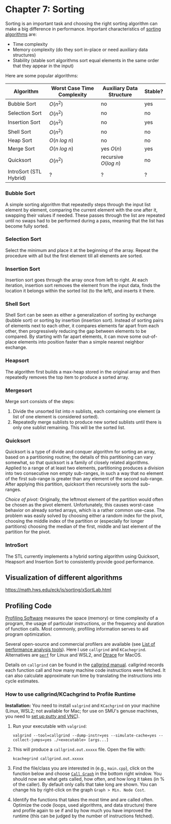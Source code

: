 # Chapter 7: Sorting

Sorting is an important task and choosing the right sorting algorithm can make a big difference
in performance. 
Important characteristics of [sorting algorithms](https://en.wikipedia.org/wiki/Sorting_algorithm)
are:

* Time complexity
* Memory complexity (do they sort in-place or need auxiliary data structures)
* Stability (stable sort algorithms sort equal elements in the same order that they appear in the input)


Here are some popular algorithms:


| Algorithm      | Worst Case Time Complexity | Auxiliary Data Structure | Stable? | 
| -------------- | -------------------------- | ---------------- | ------- |
| Bubble Sort    |  $O(n^2)$                  | no      | yes     |
| Selection Sort |  $O(n^2)$                  | no      | no      |
| Insertion Sort |  $O(n^2)$                  | no      | yes     |
| Shell Sort     |  $O(n^2)$                  | no      | no      |
| Heap Sort      |  $O(n\ log\ n)$            | no      | no      |
| Merge Sort     |  $O(n\ log\ n)$            | yes $O(n)$     | yes     |
| Quicksort      |  $O(n^2)$                  | recursive $O(log\ n)$   |    no     |
| IntroSort (STL Hybrid) |  ?                 |      ?        |    ?     |



### Bubble Sort
A simple sorting algorithm that repeatedly steps through the input list element by element, comparing the current element with the one after it, swapping their values if needed. These passes through the list are repeated until no swaps had to be performed during a pass, meaning that the list has become fully sorted. 

### Selection Sort
Select the minimum and place it at the beginning of the array. Repeat the procedure with all but the first element till all
elements are sorted.

### Insertion Sort
Insertion sort goes through the array once from left to right.
At each iteration, insertion sort removes the element from the input data, finds the location it belongs within the sorted list (to the left), and inserts it there.

### Shell Sort
Shell Sort can be seen as either a generalization of sorting by exchange (bubble sort) or sorting by insertion (insertion sort). Instead of sorting pairs of elements next to each other, it compares elements far apart from each other, then progressively reducing the gap between elements to be compared. By starting with far apart elements, it can move some out-of-place elements into position faster than a simple nearest neighbor exchange.

### Heapsort
The algorithm first builds a max-heap stored in the original array and then repeatedly removes the top item to produce a sorted array.

### Mergesort
Merge sort consists of the steps:

1. Divide the unsorted list into $n$ sublists, each containing one element (a list of one element is considered sorted).
2. Repeatedly merge sublists to produce new sorted sublists until there is only one sublist remaining. This will be the sorted list.

### Quicksort
Quicksort is a type of divide and conquer algorithm for sorting an array, based on a partitioning routine; the details of this partitioning can vary somewhat, so that quicksort is a family of closely related algorithms. Applied to a range of at least two elements, partitioning produces a division into two consecutive non empty sub-ranges, in such a way that no element of the first sub-range is greater than any element of the second sub-range. After applying this partition, quicksort then recursively sorts the sub-ranges.

_Choice of pivot:_ Originally, the leftmost element of the partition would often be chosen as the pivot element. Unfortunately, this causes worst-case behavior on already sorted arrays, which is a rather common use-case. The problem was easily solved by choosing either a random index for the pivot, choosing the middle index of the partition or (especially for longer partitions) choosing the median of the first, middle and last element of the partition for the pivot.

### IntroSort
The STL currently implements a hybrid sorting algorithm using Quicksort, Heapsort and Insertion Sort to consistently 
provide good performance.

## Visualization of different algorithms

https://math.hws.edu/eck/js/sorting/xSortLab.html

## Profiling Code

[Profiling Software](https://en.wikipedia.org/wiki/Profiling_(computer_programming)) measures the space (memory) or time complexity of a program, the usage of particular instructions, or the frequency and duration of function calls. Most commonly, profiling information serves to aid program optimization.

Several open-source and commercial profilers are available (see [List of performance analysis tools](https://en.wikipedia.org/wiki/List_of_performance_analysis_tools)). Here I use 
`callgrind` and `KCachegrind`. Alternatives are [`perf`](https://perf.wiki.kernel.org/) for Linux and WSL2, and  [Dtrace](http://dtrace.org/blogs/about/) for MacOS.

Details on `callgrind` can be found in the [callgrind manual](https://developer.mantidproject.org/ProfilingWithValgrind.html). callgrind records each function call and how many machine code instructions were fetched. It can also calculate approximate run time by translating the instructions into cycle estimates.

### How to use callgrind/KCachgrind to Profile Runtime

**Installation:** You need to install `valgrind` and `KCachgrind` on your machine (Linux, WSL2; not available for Mac; for use on SMU's genuse machines, you need to [set up putty and VNC](https://www.smu.edu/OIT/Services/genuse)).

1. Run your executable with `valgrind`:
   ```
   valgrind --tool=callgrind --dump-instr=yes --simulate-cache=yes --collect-jumps=yes ./<executable> [args...]
   ```

2. This will produce a `callgrind.out.xxxxx` file. Open the file with:
   ```
   kcachegrind callgrind.out.xxxxx
   ```

3. Find the file/class you are interested in (e.g., `main.cpp`), click on the function below and choose [`Call Graph`](https://en.wikipedia.org/wiki/Call_graph) in the bottom right window. You should now see what gets called, how often, and how long it takes (in % of the caller). By default only calls that take long are shown. You can change his by right-click on the graph `Graph > Min. Node Cost`. 
4. Identify the functions that takes the most time and are called often. Optimize the code (loops, used algorithms, and data structure) there and profile again to se if and by how much you have improved the runtime (this can be judged by the number of instructions fetched).
